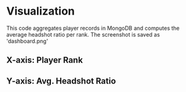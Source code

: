 # Visualization

This code aggregates player records in MongoDB and computes the average headshot ratio per rank.
The screenshot is saved as 'dashboard.png'

## X-axis: Player Rank
## Y-axis: Avg. Headshot Ratio
